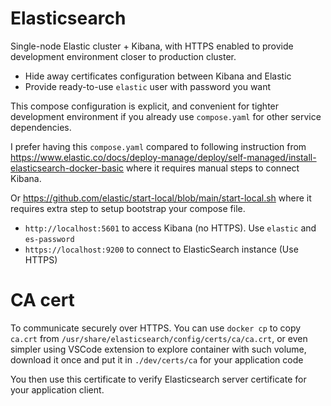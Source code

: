 # Elasticsearch

Single-node Elastic cluster + Kibana, with HTTPS enabled
to provide development environment closer to production cluster.

- Hide away certificates configuration between Kibana and Elastic
- Provide ready-to-use `elastic` user with password you want

This compose configuration is explicit, and convenient for tighter development environment
if you already use `compose.yaml` for other service dependencies.

I prefer having this `compose.yaml` compared to following instruction from
https://www.elastic.co/docs/deploy-manage/deploy/self-managed/install-elasticsearch-docker-basic
where it requires manual steps to connect Kibana.

Or https://github.com/elastic/start-local/blob/main/start-local.sh where it requires extra
step to setup bootstrap your compose file.

- `http://localhost:5601` to access Kibana (no HTTPS). Use `elastic` and `es-password`
- `https://localhost:9200` to connect to ElasticSearch instance (Use HTTPS)

# CA cert

To communicate securely over HTTPS. You can use `docker cp` to copy
`ca.crt` from `/usr/share/elasticsearch/config/certs/ca/ca.crt`, or even simpler
using VSCode extension to explore container with such volume, download it once
and put it in `./dev/certs/ca` for your application code

You then use this certificate to verify Elasticsearch server certificate
for your application client.
